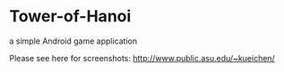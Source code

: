 Tower-of-Hanoi
==============

a simple Android game application

Please see here for screenshots: http://www.public.asu.edu/~kueichen/
